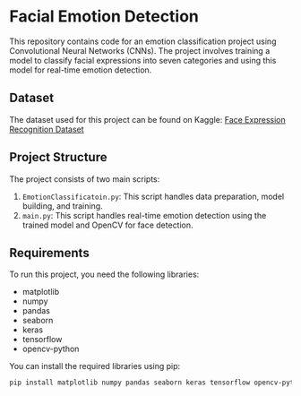 # Facial Emotion Detection 

This repository contains code for an emotion classification project using Convolutional Neural Networks (CNNs). The project involves training a model to classify facial expressions into seven categories and using this model for real-time emotion detection.

## Dataset

The dataset used for this project can be found on Kaggle: [Face Expression Recognition Dataset](https://www.kaggle.com/jonathanoheix/face-expression-recognition-dataset)

## Project Structure

The project consists of two main scripts:

1. `EmotionClassificatoin.py`: This script handles data preparation, model building, and training.
2. `main.py`: This script handles real-time emotion detection using the trained model and OpenCV for face detection.

## Requirements

To run this project, you need the following libraries:
- matplotlib
- numpy
- pandas
- seaborn
- keras
- tensorflow
- opencv-python

You can install the required libraries using pip:
```bash
pip install matplotlib numpy pandas seaborn keras tensorflow opencv-python

